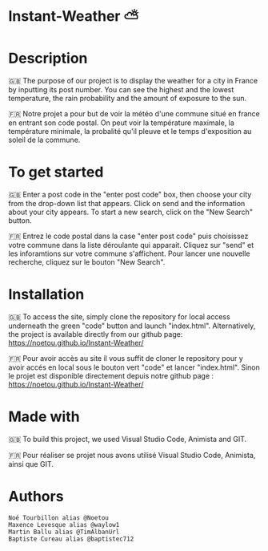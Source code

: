 # Instant-Weather ⛅


# Description 
🇬🇧 The purpose of our project is to display the weather for a city in France by inputting its post number. You can see the highest and the lowest temperature, the rain probability and the amount of exposure to the sun.

🇫🇷 Notre projet a pour but de voir la météo d'une commune situé en france en entrant son code postal. On peut voir la température maximale, la température minimale, la probalité qu'il pleuve et le temps d'exposition au soleil de la commune.


# To get started
🇬🇧 Enter a post code in the "enter post code" box, then choose your city from the drop-down list that appears.
Click on send and the information about your city appears. 
To start a new search, click on the "New Search" button.

🇫🇷 Entrez le code postal dans la case "enter post code" puis choisissez votre commune dans la liste déroulante qui apparait.
Cliquez sur "send" et les inforamtions sur votre commune s'affichent. 
Pour lancer une nouvelle recherche, cliquez sur le bouton "New Search".


# Installation
🇬🇧 To access the site, simply clone the repository for local access underneath the green "code" button and launch "index.html".
Alternatively, the project is available directly from our github page: https://noetou.github.io/Instant-Weather/

🇫🇷 Pour avoir accès au site il vous suffit de cloner le repository pour y avoir accés en local sous le bouton vert "code" et lancer "index.html".
Sinon le projet est disponible directement depuis notre github page : https://noetou.github.io/Instant-Weather/


# Made with
🇬🇧 To build this project, we used Visual Studio Code, Animista and GIT.

🇫🇷 Pour réaliser se projet nous avons utilisé Visual Studio Code, Animista, ainsi que GIT.


# Authors


    Noé Tourbillon alias @Noetou
    Maxence Levesque alias @waylow1
    Martin Ballu alias @TimAlbanUrl
    Baptiste Cureau alias @baptistec712


